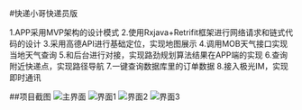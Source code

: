 #快递小哥快递员版

1.APP采用MVP架构的设计模式
2.使用Rxjava+Retrifit框架进行网络请求和链式代码的设计
3.采用高德API进行基础定位，实现地图展示
4.调用MOB天气接口实现当地天气查询
5.和后台进行对接，实现路劲规划算法结果在APP端的实现
6.查询附近快递点，实现路径导航
7.一键查询数据库里的订单数据
8.接入极光IM，实现即时通讯

##项目截图
![主界面](http://111.230.18.100/pc1.png)
![界面1](http://111.230.18.100/pc2.png)
![界面2](http://111.230.18.100/pc3.png)
![界面3](http://111.230.18.100/pc4.png)


